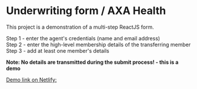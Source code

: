 # Underwriting form / AXA Health

This project is a demonstration of a multi-step ReactJS form.

Step 1 - enter the agent's credentials (name and email address)  
Step 2 - enter the high-level membership details of the transferring member  
Step 3 - add at least one member's details

**Note: No details are transmitted during the submit process! - this is a demo**

[Demo link on Netlify:](https://graceful-tiramisu-e8d2e0.netlify.app/)
